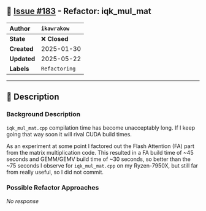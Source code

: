 ## 📌 [Issue #183](https://github.com/ikawrakow/ik_llama.cpp/issues/183) - Refactor: iqk_mul_mat

| **Author** | `ikawrakow` |
| :--- | :--- |
| **State** | ❌ **Closed** |
| **Created** | 2025-01-30 |
| **Updated** | 2025-05-22 |
| **Labels** | `Refactoring` |

---

## 📄 Description

### Background Description

`iqk_mul_mat.cpp` compilation time has become unacceptably long. If I keep going that way soon it will rival CUDA build times.

As an experiment at some point I factored out the Flash Attention (FA) part from the matrix multiplication code. This resulted in a FA build time of ~45 seconds and GEMM/GEMV build time of ~30 seconds, so better than the ~75 seconds I observe for `iqk_mul_mat.cpp` on my Ryzen-7950X, but still far from really useful, so I did not commit.  

### Possible Refactor Approaches

_No response_